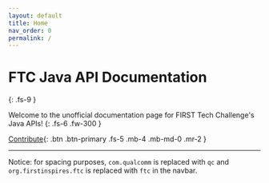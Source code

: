 ```yaml
---
layout: default
title: Home
nav_order: 0
permalink: /
---
```


# FTC Java API Documentation
{: .fs-9 }

Welcome to the unofficial documentation page for FIRST Tech Challenge's Java APIs!
{: .fs-6 .fw-300 }

[Contribute](/contributing){: .btn .btn-primary .fs-5 .mb-4 .mb-md-0 .mr-2 }

---

Notice: for spacing purposes, `com.qualcomm` is replaced with `qc` and `org.firstinspires.ftc` is replaced with `ftc` in the navbar.